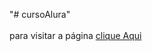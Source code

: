 "# cursoAlura"  
</br>
para visitar a página
<a href= "https://ryukicarvalho.github.io/cursoAlura/">clique Aqui</a>
